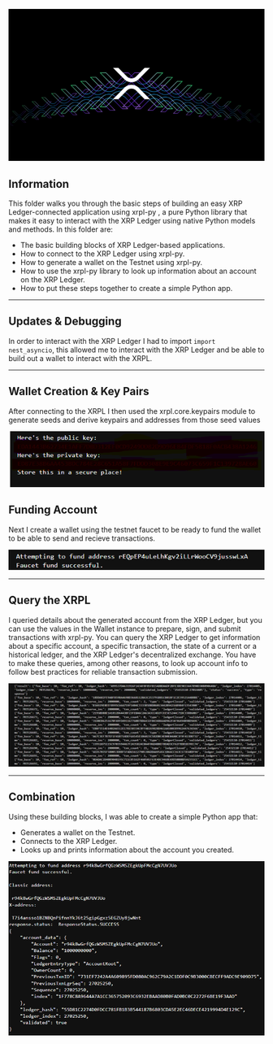 
![XRP Transaction](XRPL_Transaction.png)

## Information

This folder walks you through the basic steps of building an easy XRP Ledger-connected application using xrpl-py , a pure Python  library that makes it easy to interact with the XRP Ledger using native Python models and methods. In this folder are:

* The basic building blocks of XRP Ledger-based applications.
* How to connect to the XRP Ledger using xrpl-py.
* How to generate a wallet on the Testnet using xrpl-py.
* How to use the xrpl-py library to look up information about an account on the XRP Ledger.
* How to put these steps together to create a simple Python app.

-----------------

## Updates & Debugging

In order to interact with the XRP Ledger I had to import `import nest_asyncio`, this allowed me to interact with the XRP Ledger and be able to build out a wallet to interact with the XRPL.

----------------

## Wallet Creation & Key Pairs

After connecting to the XRPL I then used the xrpl.core.keypairs module to generate seeds and derive keypairs and addresses from those seed values

![XRP Wallet](xrpl_wallet.png)

## Funding Account

Next I create a wallet using the testnet faucet to be ready to fund the wallet to be able to send and recieve transactions.

![Wallet Creation](xrp_testnet_faucet.png)

-----------------

## Query the XRPL

I queried details about the generated account from the XRP Ledger, but you can use the values in the Wallet instance to prepare, sign, and submit transactions with xrpl-py. You can query the XRP Ledger to get information about a specific account, a specific transaction, the state of a current or a historical ledger, and the XRP Ledger's decentralized exchange. You have to make these queries, among other reasons, to look up account info to follow best practices for reliable transaction submission.

![XRPL Query](xrpl_ledger_updates.png)

-----------------

## Combination

Using these building blocks, I was able to create a simple Python app that:

* Generates a wallet on the Testnet.
* Connects to the XRP Ledger.
* Looks up and prints information about the account you created.

![XRPL Combination](xrpl_funding_address.png)










